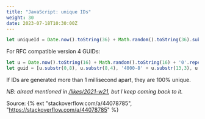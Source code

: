 ```yaml
---
title: "JavaScript: unique IDs"
weight: 30
date: 2023-07-18T10:30:00Z
---
```


```js
let uniqueId = Date.now().toString(36) + Math.random().toString(36).substring(2);
```

For RFC compatible version 4 GUIDs:

```js
let u = Date.now().toString(16) + Math.random().toString(16) + '0'.repeat(16);
let guid = [u.substr(0,8), u.substr(8,4), '4000-8' + u.substr(13,3), u.substr(16,12)].join('-');
```

If IDs are generated more than 1 millisecond apart, they are 100% unique.

_NB: alread mentioned in [/likes/2021-w21](/likes/2021-w21), but I keep coming back to it._

Source: {% ext "stackoverflow.com/a/44078785", "https://stackoverflow.com/a/44078785" %}